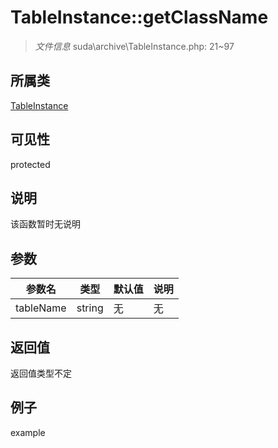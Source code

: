 # TableInstance::getClassName



> *文件信息* suda\archive\TableInstance.php: 21~97

## 所属类 

[TableInstance](../TableInstance.md)

## 可见性

 protected 

## 说明

该函数暂时无说明


## 参数


| 参数名 | 类型 | 默认值 | 说明 |
|--------|-----|-------|-------|
| tableName |  string | 无 | 无 |



## 返回值

返回值类型不定


## 例子

example